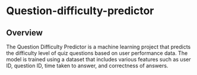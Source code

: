 # Question-difficulty-predictor
## Overview
The Question Difficulty Predictor is a machine learning project that predicts the difficulty level of quiz questions based on user performance data. The model is trained using a dataset that includes various features such as user ID, question ID, time taken to answer, and correctness of answers.
